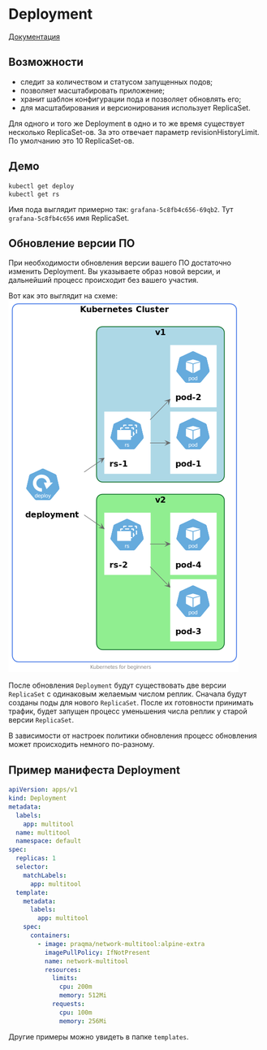 # Deployment
[Документация](https://kubernetes.io/docs/concepts/workloads/controllers/deployment/)

## Возможности
- следит за количеством и статусом запущенных подов;
- позволяет масштабировать приложение;
- хранит шаблон конфигурации пода и позволяет обновлять его;
- для масштабирования и версионирования использует ReplicaSet.

Для одного и того же Deployment в одно и то же время существует несколько ReplicaSet-ов.
За это отвечает параметр revisionHistoryLimit. По умолчанию это 10 ReplicaSet-ов.

## Демо
```shell script
kubectl get deploy
kubectl get rs
```

Имя пода выглядит примерно так: `grafana-5c8fb4c656-69qb2`.
Тут `grafana-5c8fb4c656` имя ReplicaSet.

## Обновление версии ПО
При необходимости обновления версии вашего ПО достаточно изменить Deployment.
Вы указываете образ новой версии, и дальнейший процесс происходит без вашего участия.

Вот как это выглядит на схеме:
![Обновление ПО](./images/deployment-update.png)

После обновления `Deployment` будут существовать две версии `ReplicaSet` с одинаковым желаемым числом реплик.
Сначала будут созданы поды для нового `ReplicaSet`.
После их готовности принимать трафик, будет запущен процесс уменьшения числа реплик у старой версии `ReplicaSet`.
 
В зависимости от настроек политики обновления процесс обновления может происходить немного по-разному.

## Пример манифеста Deployment
```yaml
apiVersion: apps/v1
kind: Deployment
metadata:
  labels:
    app: multitool
  name: multitool
  namespace: default
spec:
  replicas: 1
  selector:
    matchLabels:
      app: multitool
  template:
    metadata:
      labels:
        app: multitool
    spec:
      containers:
        - image: praqma/network-multitool:alpine-extra
          imagePullPolicy: IfNotPresent
          name: network-multitool
          resources:
            limits:
              cpu: 200m
              memory: 512Mi
            requests:
              cpu: 100m
              memory: 256Mi
```

Другие примеры можно увидеть в папке `templates`. 
